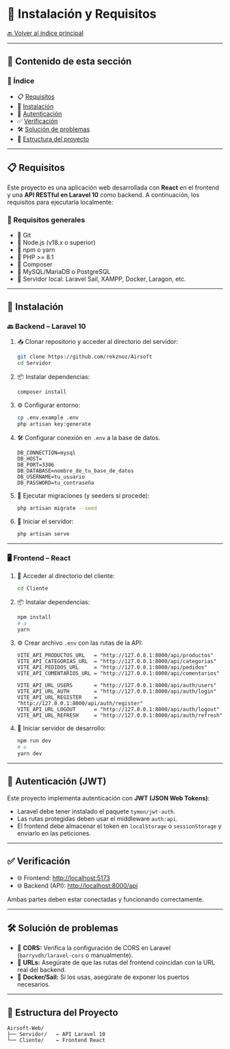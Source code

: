 
# 🧰 **Instalación y Requisitos**

[🔙 Volver al índice principal](../README.md)

---

## 📑 **Contenido de esta sección**

### 🧭 Índice

* 📋 [Requisitos](#📋-requisitos)
* 🚀 [Instalación](#🚀-instalación)
* 🔐 [Autenticación](#🔐-autenticación)
* ✅ [Verificación](#✅-verificación)
* 🛠️ [Solución de problemas](#🛠️-solución-de-problemas)
* 📂 [Estructura del proyecto](#📂-estructura-del-proyecto)

---

## 📋 **Requisitos**

Este proyecto es una aplicación web desarrollada con **React** en el frontend y una **API RESTful en Laravel 10** como backend. A continuación, los requisitos para ejecutarla localmente:

### 🔧 Requisitos generales

* 📌 Git
* 📌 Node.js (v18.x o superior)
* 📌 npm o yarn
* 📌 PHP >= 8.1
* 📌 Composer
* 📌 MySQL/MariaDB o PostgreSQL
* 📌 Servidor local: Laravel Sail, XAMPP, Docker, Laragon, etc.

---

## 🚀 **Instalación**

### 🔙 Backend – Laravel 10

1. 📥 Clonar repositorio y acceder al directorio del servidor:

   ```bash
   git clone https://github.com/rekznoz/Airsoft
   cd Servidor
   ```

2. 📦 Instalar dependencias:

   ```bash
   composer install
   ```

3. ⚙️ Configurar entorno:

   ```bash
   cp .env.example .env
   php artisan key:generate
   ```

4. 🛠️ Configurar conexión en `.env` a la base de datos.

    ```env
    DB_CONNECTION=mysql
    DB_HOST=
    DB_PORT=3306
    DB_DATABASE=nombre_de_tu_base_de_datos
    DB_USERNAME=tu_usuario
    DB_PASSWORD=tu_contraseña
    ```

5. 🧬 Ejecutar migraciones (y seeders si procede):

   ```bash
   php artisan migrate --seed
   ```

6. 🚀 Iniciar el servidor:

   ```bash
   php artisan serve
   ```

---

### 🖥️ Frontend – React

1. 📂 Acceder al directorio del cliente:

   ```bash
   cd Cliente
   ```

2. 📦 Instalar dependencias:

   ```bash
   npm install
   # o
   yarn
   ```

3. ⚙️ Crear archivo `.env` con las rutas de la API:

   ```env
   VITE_API_PRODUCTOS_URL   = "http://127.0.0.1:8000/api/productos"
   VITE_API_CATEGORIAS_URL  = "http://127.0.0.1:8000/api/categorias"
   VITE_API_PEDIDOS_URL     = "http://127.0.0.1:8000/api/pedidos"
   VITE_API_COMENTARIOS_URL = "http://127.0.0.1:8000/api/comentarios"

   VITE_API_URL_USERS       = "http://127.0.0.1:8000/api/auth/users"
   VITE_API_URL_AUTH        = "http://127.0.0.1:8000/api/auth/login"
   VITE_API_URL_REGISTER    = "http://127.0.0.1:8000/api/auth/register"
   VITE_API_URL_LOGOUT      = "http://127.0.0.1:8000/api/auth/logout"
   VITE_API_URL_REFRESH     = "http://127.0.0.1:8000/api/auth/refresh"
   ```

4. 🧪 Iniciar servidor de desarrollo:

   ```bash
   npm run dev
   # o
   yarn dev
   ```

---

## 🔐 **Autenticación (JWT)**

Este proyecto implementa autenticación con **JWT (JSON Web Tokens)**:

* Laravel debe tener instalado el paquete `tymon/jwt-auth`.
* Las rutas protegidas deben usar el middleware `auth:api`.
* El frontend debe almacenar el token en `localStorage` o `sessionStorage` y enviarlo en las peticiones.

---

## ✅ **Verificación**

* 🌐 Frontend: [http://localhost:5173](http://localhost:5173)
* 🌐 Backend (API): [http://localhost:8000/api](http://localhost:8000/api)

Ambas partes deben estar conectadas y funcionando correctamente.

---

## 🛠️ **Solución de problemas**

* 🚫 **CORS:** Verifica la configuración de CORS en Laravel (`barryvdh/laravel-cors` o manualmente).
* 🔁 **URLs:** Asegúrate de que las rutas del frontend coincidan con la URL real del backend.
* 🐳 **Docker/Sail:** Si los usas, asegúrate de exponer los puertos necesarios.

---

## 📂 **Estructura del Proyecto**

```
Airsoft-Web/
├── Servidor/   ← API Laravel 10
└── Cliente/    ← Frontend React
```
